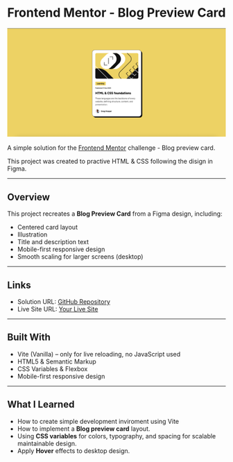 
# Frontend Mentor - Blog Preview Card

![My QR Code Screenshot](./src/assets/images/screenshot-blog-card.png)

A simple solution for the [Frontend Mentor](https://www.frontendmentor.io) challenge - Blog preview card.

This project was created to practive HTML & CSS following the disign in Figma.

---

## Overview
This project recreates a **Blog Preview Card** from a Figma design, including:  
- Centered card layout  
- Illustration
- Title and description text   
- Mobile-first responsive design  
- Smooth scaling for larger screens (desktop)

---

## Links
- Solution URL: [GitHub Repository](https://github.com/przemekkoczwara/blog-preview-card)  
- Live Site URL: [Your Live Site](https://przemekkoczwara.github.io/blog-preview-card/)  

---

## Built With
- Vite (Vanilla) – only for live reloading, no JavaScript used
- HTML5 & Semantic Markup  
- CSS Variables & Flexbox  
- Mobile-first responsive design  


---

## What I Learned
- How to create simple development inviroment using Vite
- How to implement a **Blog preview card** layout.  
- Using **CSS variables** for colors, typography, and spacing for scalable maintainable design.  
- Apply **Hover** effects to desktop design.
